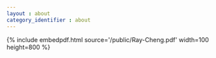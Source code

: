 ```yaml
---
layout : about
category_identifier : about
---
```

{% include embedpdf.html source='/public/Ray-Cheng.pdf' width=100 height=800 %}
